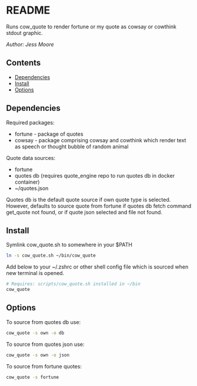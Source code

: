 # README <!-- omit in toc -->

<!-- markdownlint-disable-file MD001 MD029 MD036 MD041 -->

Runs cow_quote to render fortune or my quote as cowsay or cowthink stdout graphic.

*Author: Jess Moore*

## Contents <!-- omit in toc -->

- [Dependencies](#dependencies)
- [Install](#install)
- [Options](#options)

## Dependencies

Required packages:

- fortune - package of quotes
- cowsay - package comprising cowsay and cowthink which render text as speech or thought bubble of random animal

Quote data sources:

- fortune
- quotes db (requires quote_engine repo to run quotes db in docker container)
- ~/quotes.json

Quotes db is the default quote source if own quote type is selected. However, defaults to source quote from fortune if quotes db fetch command get_quote not found, or if quote json selected and file not found.

## Install

Symlink cow_quote.sh to somewhere in your $PATH

```bash
ln -s cow_quote.sh ~/bin/cow_quote
```

Add below to your ~/.zshrc or other shell config file which is sourced when new terminal is opened.

```bash
# Requires: scripts/cow_quote.sh installed in ~/bin
cow_quote
```

## Options

To source from quotes db use:

```bash
cow_quote -s own -o db
```

To source from quotes json use:

```bash
cow_quote -s own -o json
```

To source from fortune quotes:

```bash
cow_quote -s fortune
```
